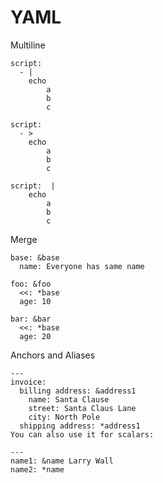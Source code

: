 # YAML

Multiline
```
script:
  - |
    echo
        a
        b
        c
```
```
script:
  - >
    echo
        a
        b
        c
```
```
script:  |
    echo
        a
        b
        c
```

Merge
```
base: &base
  name: Everyone has same name

foo: &foo
  <<: *base
  age: 10

bar: &bar
  <<: *base
  age: 20
```

Anchors and Aliases
```
---
invoice:
  billing address: &address1
    name: Santa Clause
    street: Santa Claus Lane
    city: North Pole
  shipping address: *address1
You can also use it for scalars:

---
name1: &name Larry Wall
name2: *name
```
